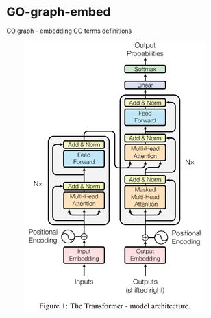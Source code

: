 # GO-graph-embed
 GO graph - embedding GO terms definitions


<figure><p style=text-align:center;"><img src="transformer_architecture_Vaswani_etal_2017.png" alt="Transformer Basic Architecture" width=1380px></p></figure>
